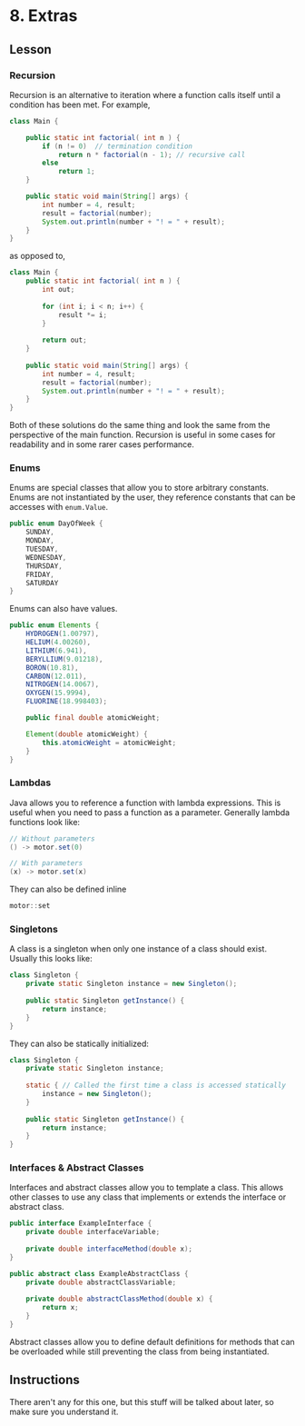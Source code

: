 # 8. Extras

## Lesson

### Recursion

Recursion is an alternative to iteration where a function calls itself until a condition has been met. For example, 
```java
class Main {

    public static int factorial( int n ) {
        if (n != 0)  // termination condition
            return n * factorial(n - 1); // recursive call
        else
            return 1;
    }

    public static void main(String[] args) {
        int number = 4, result;
        result = factorial(number);
        System.out.println(number + "! = " + result);
    }
}
```
as opposed to,
```java
class Main {
    public static int factorial( int n ) {
        int out;
        
        for (int i; i < n; i++) {
            result *= i;
        }
        
        return out;
    }
    
    public static void main(String[] args) {
        int number = 4, result;
        result = factorial(number);
        System.out.println(number + "! = " + result);
    }
}
```
Both of these solutions do the same thing and look the same from the perspective of the main function. Recursion is useful in some cases for readability and in some rarer cases performance.

### Enums

Enums are special classes that allow you to store arbitrary constants. Enums are not instantiated by the user, they reference constants that can be accesses with `enum.Value`.
```java
public enum DayOfWeek {
    SUNDAY,
    MONDAY,
    TUESDAY,
    WEDNESDAY,
    THURSDAY,
    FRIDAY,
    SATURDAY
}
```

Enums can also have values.

```java
public enum Elements {
    HYDROGEN(1.00797),
    HELIUM(4.00260),
    LITHIUM(6.941),
    BERYLLIUM(9.01218),
    BORON(10.81),
    CARBON(12.011),
    NITROGEN(14.0067),
    OXYGEN(15.9994),
    FLUORINE(18.998403);

    public final double atomicWeight;

    Element(double atomicWeight) {
        this.atomicWeight = atomicWeight;
    }
}
```

### Lambdas

Java allows you to reference a function with lambda expressions. This is useful when you need to pass a function as a parameter. Generally lambda functions look like:
```java
// Without parameters
() -> motor.set(0)

// With parameters
(x) -> motor.set(x)
```

They can also be defined inline
```java
motor::set
```

### Singletons

A class is a singleton when only one instance of a class should exist. Usually this looks like:
```java
class Singleton {
    private static Singleton instance = new Singleton();
    
    public static Singleton getInstance() {
        return instance;
    }
}
```

They can also be statically initialized:
```java
class Singleton {
    private static Singleton instance;
    
    static { // Called the first time a class is accessed statically
        instance = new Singleton();
    }
    
    public static Singleton getInstance() {
        return instance;
    }
}
```

### Interfaces & Abstract Classes

Interfaces and abstract classes allow you to template a class. This allows other classes to use any class that implements or extends the interface or abstract class.

```java
public interface ExampleInterface {
    private double interfaceVariable;
    
    private double interfaceMethod(double x);
}
```

```java
public abstract class ExampleAbstractClass {
    private double abstractClassVariable;
    
    private double abstractClassMethod(double x) {
        return x;
    }
}
```

Abstract classes allow you to define default definitions for methods that can be overloaded while still preventing the class from being instantiated.

## Instructions

There aren't any for this one, but this stuff will be talked about later, so make sure you understand it.